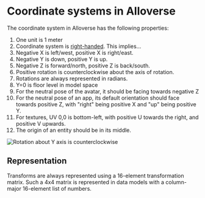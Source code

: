 # Coordinate systems in Alloverse

The coordinate system in Alloverse has the following properties:

1. One unit is 1 meter
2. Coordinate system is [right-handed](https://www.evl.uic.edu/ralph/508S98/coordinates.html). This implies...
3. Negative X is left/west, positive X is right/east.
4. Negative Y is down, positive Y is up.
5. Negative Z is forward/north, positive Z is back/south.
6. Positive rotation is counterclockwise about the axis of rotation.
7. Rotations are always represented in radians.
8. Y=0 is floor level in model space
9. For the neutral pose of the avatar, it should be facing towards negative Z
10. For the neutral pose of an app, its default orientation should face towards positive Z, with "right" being positive X and "up" being positive Y.
11. For textures, UV 0,0 is bottom-left, with positive U towards the right, and positive V upwards.
12. The origin of an entity should be in its middle. 

![Rotation about Y axis is counterclockwise](https://www.evl.uic.edu/ralph/508S98/gif/righty.gif)

## Representation

Transforms are always represented using a 16-element transformation matrix. Such a 4x4 matrix is
represented in data models with a column-major 16-element list of numbers.
